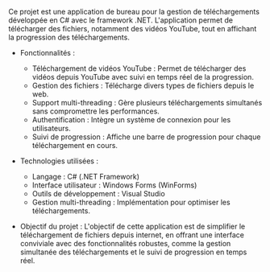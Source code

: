 Ce projet est une application de bureau pour la gestion de téléchargements développée en C# avec le framework .NET. L'application permet de télécharger des fichiers, notamment des vidéos YouTube, tout en affichant la progression des téléchargements.

+ Fonctionnalités :
	- Téléchargement de vidéos YouTube : Permet de télécharger des vidéos depuis YouTube avec suivi en temps réel de la progression.
	- Gestion des fichiers : Télécharge divers types de fichiers depuis le web.
	- Support multi-threading : Gère plusieurs téléchargements simultanés sans compromettre les performances.
	- Authentification : Intègre un système de connexion pour les utilisateurs.
	- Suivi de progression : Affiche une barre de progression pour chaque téléchargement en cours.
	
+ Technologies utilisées :
	- Langage : C# (.NET Framework)
	- Interface utilisateur : Windows Forms (WinForms)
	- Outils de développement : Visual Studio
	- Gestion multi-threading : Implémentation pour optimiser les téléchargements.

+ Objectif du projet :
L'objectif de cette application est de simplifier le téléchargement de fichiers depuis internet, en offrant une interface conviviale avec des fonctionnalités robustes, comme la gestion simultanée des téléchargements et le suivi de progression en temps réel.
